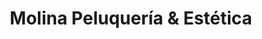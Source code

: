 ---
title: "Molina Peluquería & Estética"
url: /madrid/molina-peluqueria-y-estetica/
shop: peluquería
---